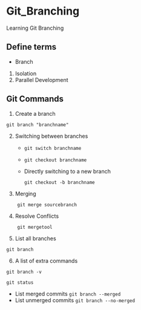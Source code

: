 # Git_Branching

Learning Git Branching

## Define terms

- Branch

1.  Isolation
2.  Parallel Development

## Git Commands

1. Create a branch

`git branch "branchname"`

2. Switching between branches

   - `git switch branchname`
   - `git checkout branchname`

   - Directly switching to a new branch

     `git checkout -b branchname`

3. Merging

`    git merge sourcebranch`

4. Resolve Conflicts

`    git mergetool`

5. List all branches

`git branch`

6. A list of extra commands

`git branch -v`

`git status`

- List merged commits
  `git branch --merged`
- List unmerged commits
  `git branch --no-merged`
